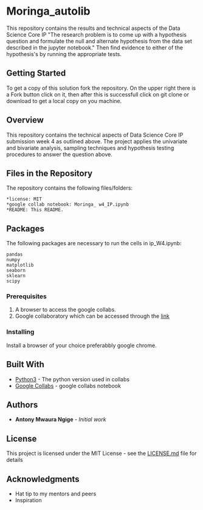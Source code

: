 # Moringa_autolib

This repository contains the results and technical aspects  of the Data Science Core IP "The research problem is to come up with a hypothesis question and formulate the null and alternate hypothesis from the data set described in the jupyter notebook." Then find evidence to either of the hypothesis's by running the appropriate tests.

## Getting Started

To get a copy of this solution fork the repository. On the upper right there is a Fork button click on it, then after this is successfull click on git clone or download to get a local copy on you machine. 

## Overview

This repository contains the technical aspects of Data Science Core IP submission week 4 as outlined above. The project applies the univariate and bivariate analysis, sampling techniques and hypothesis testing procedures to answer the question above.

## Files in the Repository

The repository contains the following files/folders:

    *license: MIT
    *google collab notebook: Moringa_ w4_IP.ipynb
    *README: This README.

## Packages

The following packages are necessary to run the cells in ip_W4.ipynb:

    pandas
    numpy
    matplotlib
    seaborn
    sklearn
    scipy
    

### Prerequisites
1. A browser to access the google collabs.
2. Google collaboratory which can be accessed through the [link](https://www.google.com/url?sa=t&rct=j&q=&esrc=s&source=web&cd=&cad=rja&uact=8&ved=2ahUKEwius97P4tjpAhVwxoUKHU9jDQQQFjAAegQIBhAC&url=https%3A%2F%2Fcolab.research.google.com%2F&usg=AOvVaw3A5aPK2kLFzKOzb6sOckVw)


### Installing

Install a browser of your choice preferabbly google chrome.


## Built With

* [Python3](https://www.python.org/) - The python version used in collabs
* [Google Collabs](https://www.google.com/url?sa=t&rct=j&q=&esrc=s&source=web&cd=&cad=rja&uact=8&ved=2ahUKEwius97P4tjpAhVwxoUKHU9jDQQQFjAAegQIBhAC&url=https%3A%2F%2Fcolab.research.google.com%2F&usg=AOvVaw3A5aPK2kLFzKOzb6sOckVw) - google collabs notebook




## Authors

* **Antony Mwaura Ngige** - *Initial work* 


## License

This project is licensed under the MIT License - see the [LICENSE.md](LICENSE.md) file for details

## Acknowledgments

* Hat tip to my mentors and peers
* Inspiration

